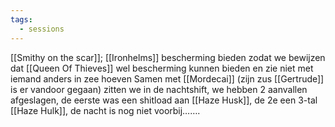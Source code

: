 ```yaml
---
tags:
  - sessions
---
```


[[Smithy on the scar]]; [[Ironhelms]] bescherming bieden zodat we bewijzen dat [[Queen Of Thieves]] wel bescherming kunnen bieden en zie niet met iemand anders in zee hoeven
Samen met [[Mordecai]] (zijn zus [[Gertrude]] is er vandoor gegaan) zitten we in de nachtshift, we hebben 2 aanvallen afgeslagen, de eerste was een shitload aan [[Haze Husk]], de 2e een 3-tal [[Haze Hulk]], de nacht is nog niet voorbij…….
